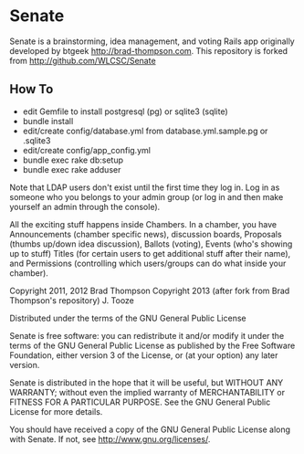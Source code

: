 Senate
=======

Senate is a brainstorming, idea management, and voting Rails app originally developed by btgeek <http://brad-thompson.com>. This repository is forked from <http://github.com/WLCSC/Senate>

How To
------

* edit Gemfile to install postgresql (pg) or sqlite3 (sqlite)
* bundle install
* edit/create config/database.yml from database.yml.sample.pg or .sqlite3
* edit/create config/app_config.yml
* bundle exec rake db:setup
* bundle exec rake adduser

Note that LDAP users don't exist until the first time they log in.
Log in as someone who you belongs to your admin group (or log in and then make yourself an admin through the console).  


All the exciting stuff happens inside Chambers.  In a chamber, you have Announcements (chamber specific news), discussion boards, Proposals (thumbs up/down idea discussion), Ballots (voting), Events (who's showing up to stuff) Titles (for certain users to get additional stuff after their name), and Permissions (controlling which users/groups can do what inside your chamber).



Copyright 2011, 2012 Brad Thompson 
Copyright 2013 (after fork from Brad Thompson's repository) J. Tooze

Distributed under the terms of the GNU General Public License

Senate is free software: you can redistribute it and/or modify
it under the terms of the GNU General Public License as published by
the Free Software Foundation, either version 3 of the License, or
(at your option) any later version.

Senate is distributed in the hope that it will be useful,
but WITHOUT ANY WARRANTY; without even the implied warranty of
MERCHANTABILITY or FITNESS FOR A PARTICULAR PURPOSE.  See the
GNU General Public License for more details.

You should have received a copy of the GNU General Public License
along with Senate.  If not, see <http://www.gnu.org/licenses/>.
